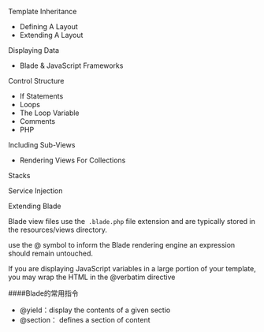 Template Inheritance

* Defining A Layout
* Extending A Layout

Displaying Data

* Blade & JavaScript Frameworks

Control Structure

* If Statements
* Loops
* The Loop Variable
* Comments
* PHP

Including Sub-Views

* Rendering Views For Collections
 
 Stacks
 
 Service Injection
 
 Extending Blade


Blade view files use the` .blade.php` file extension and are typically stored in the resources/views directory.

use the @ symbol to inform the Blade rendering engine an expression should remain untouched.

If you are displaying JavaScript variables in a large portion of your template, you may wrap the HTML in the @verbatim directive


####Blade的常用指令

* @yield：display the contents of a given sectio
* @section： defines a section of content




















































